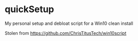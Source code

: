 # quickSetup
 My personal setup and debloat script for a Win10 clean install

 Stolen from https://github.com/ChrisTitusTech/win10script
